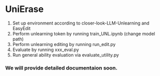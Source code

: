 # UniErase

1. Set up environment according to closer-look-LLM-Unlearning and EasyEdit
2. Perform unlearning token by running train_UNL.ipynb (change model path)
3. Perform unlearning editing by running run_edit.py
4. Evaluate by running xxx_eval.py
5. Run general ability evaluation via evaluate_utility.py

### We will provide detailed documentaion soon.
